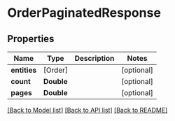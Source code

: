 # OrderPaginatedResponse

## Properties
Name | Type | Description | Notes
------------ | ------------- | ------------- | -------------
**entities** | [Order] |  | [optional] 
**count** | **Double** |  | [optional] 
**pages** | **Double** |  | [optional] 

[[Back to Model list]](../README.md#documentation-for-models) [[Back to API list]](../README.md#documentation-for-api-endpoints) [[Back to README]](../README.md)



